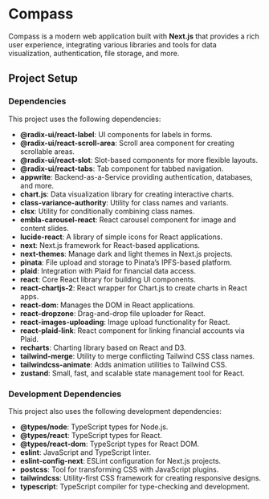 # Compass

Compass is a modern web application built with **Next.js** that provides a rich user experience, integrating various libraries and tools for data visualization, authentication, file storage, and more.

## Project Setup

### Dependencies

This project uses the following dependencies:

- **@radix-ui/react-label**: UI components for labels in forms.
- **@radix-ui/react-scroll-area**: Scroll area component for creating scrollable areas.
- **@radix-ui/react-slot**: Slot-based components for more flexible layouts.
- **@radix-ui/react-tabs**: Tab component for tabbed navigation.
- **appwrite**: Backend-as-a-Service providing authentication, databases, and more.
- **chart.js**: Data visualization library for creating interactive charts.
- **class-variance-authority**: Utility for class names and variants.
- **clsx**: Utility for conditionally combining class names.
- **embla-carousel-react**: React carousel component for image and content slides.
- **lucide-react**: A library of simple icons for React applications.
- **next**: Next.js framework for React-based applications.
- **next-themes**: Manage dark and light themes in Next.js projects.
- **pinata**: File upload and storage to Pinata’s IPFS-based platform.
- **plaid**: Integration with Plaid for financial data access.
- **react**: Core React library for building UI components.
- **react-chartjs-2**: React wrapper for Chart.js to create charts in React apps.
- **react-dom**: Manages the DOM in React applications.
- **react-dropzone**: Drag-and-drop file uploader for React.
- **react-images-uploading**: Image upload functionality for React.
- **react-plaid-link**: React component for linking financial accounts via Plaid.
- **recharts**: Charting library based on React and D3.
- **tailwind-merge**: Utility to merge conflicting Tailwind CSS class names.
- **tailwindcss-animate**: Adds animation utilities to Tailwind CSS.
- **zustand**: Small, fast, and scalable state management tool for React.

### Development Dependencies

This project also uses the following development dependencies:

- **@types/node**: TypeScript types for Node.js.
- **@types/react**: TypeScript types for React.
- **@types/react-dom**: TypeScript types for React DOM.
- **eslint**: JavaScript and TypeScript linter.
- **eslint-config-next**: ESLint configuration for Next.js projects.
- **postcss**: Tool for transforming CSS with JavaScript plugins.
- **tailwindcss**: Utility-first CSS framework for creating responsive designs.
- **typescript**: TypeScript compiler for type-checking and development.

